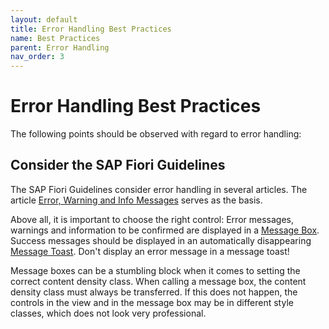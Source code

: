 ```yaml
---
layout: default
title: Error Handling Best Practices
name: Best Practices
parent: Error Handling
nav_order: 3
---
```


# Error Handling Best Practices

The following points should be observed with regard to error handling:

## Consider the SAP Fiori Guidelines

The SAP Fiori Guidelines consider error handling in several articles. The article [Error, Warning and Info Messages](https://sapui5.hana.ondemand.com/#/topic/62b1481d3e084cb49dd30956d183c6a0) serves as the basis.

Above all, it is important to choose the right control: Error messages, warnings and information to be confirmed are displayed in a [Message Box](https://experience.sap.com/fiori-design-web/message-box/). Success messages should be displayed in an automatically disappearing [Message Toast](https://experience.sap.com/fiori-design-web/message-toast/). Don't display an error message in a message toast!

Message boxes can be a stumbling block when it comes to setting the correct content density class. When calling a message box, the content density class must always be transferred. If this does not happen, the controls in the view and in the message box may be in different style classes, which does not look very professional.


